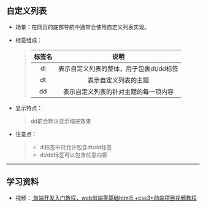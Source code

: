## 自定义列表

- 场景：在网页的底部导航中通常会使用自定义列表实现。  
- 标签组成：   

    > | 标签名 | 说明 |
    > | :--: | :--: | 
    > | dl | 表示自定义列表的整体，用于包裹dt/dd标签 |
    > | dt | 表示自定义列表的主题 |
    > | dd | 表示自定义列表的针对主题的每一项内容 |

- 显示特点：
    > dd前会默认显示缩进效果

- 注意点：  
    > - dl标签中只允许包含dt/dd标签   
    > - dt/dd标签可以包含任意内容

---

## 学习资料   
- 视频：<a href="https://www.bilibili.com/video/BV1Kg411T7t9?spm_id_from=333.788.videopod.episodes&vd_source=0af3f3aee70186db0ff8b48dc6b2a415&p=26"> 前端开发入门教程，web前端零基础html5 +css3+前端项目视频教程
